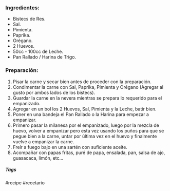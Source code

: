 
### Ingredientes:

- Bistecs de Res.
- Sal.
- Pimienta.
- Paprika.
- Orégano.
- 2 Huevos.
- 50cc - 100cc de Leche.
- Pan Rallado / Harina de Trigo.

### Preparación:

1. Pisar la carne y secar bien antes de proceder con la preparación.
2. Condimentar la carne con Sal, Paprika, Pimienta y Orégano (Agregar al gusto por ambos lados de los bistecs).
3. Guardar la carne en la nevera mientras se prepara lo requerido para el empanizado.
4. Agregar en un bol los 2 Huevos, Sal, Pimienta y la Leche, batir bien.
5. Poner en una bandeja el Pan Rallado o la Harina para empezar a empanizar.
6. Primero pasar la milanesa por el empanizado, luego por la mezcla de huevo, volver a empanizar pero esta vez usando los puños para que se pegue bien a la carne, untar por última vez en el huevo y finalmente vuelve a empanizar la carne.
7. Freír a fuego bajo en una sartén con suficiente aceite.
8. Acompañar con papas fritas, puré de papa, ensalada, pan, salsa de ajo, guasacaca, limón, etc...

##### Tags

#recipe #recetario